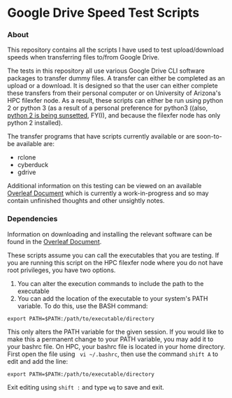 # Google Drive Speed Test Scripts

### About

This repository contains all the scripts I have used to test upload/download speeds when transferring files to/from Google Drive.

The tests in this repository all use various Google Drive CLI software packages to transfer dummy files. A transfer can either be completed as an upload or a download. It is designed so that the user can either complete these transfers from their personal computer or on University of Arizona's HPC filexfer node. As a result, these scripts can either be run using python 2 or python 3 (as a result of a personal preference for python3 ((also, [python 2 is being sunsetted](https://www.python.org/doc/sunset-python-2/), FYI)), and because the filexfer node has only python 2 installed). 

The transfer programs that have scripts currently available or are soon-to-be available are:
* rclone
* cyberduck
* gdrive

Additional information on this testing can be viewed on an available [Overleaf Document](https://www.overleaf.com/read/cnbzpsmbdbqp) which is currently a work-in-progress and so may contain unfinished thoughts and other unsightly notes.

### Dependencies

Information on downloading and installing the relevant software can be found in the [Overleaf Document](https://www.overleaf.com/read/cnbzpsmbdbqp).

These scripts assume you can call the executables that you are testing. If you are running this script on the HPC filexfer node where you do not have root privileges, you have two options. 
  1) You can alter the execution commands to include the path to the executable
  2) You can add the location of the executable to your system's PATH variable. To do this, use the BASH command:
  ```
  export PATH=$PATH:/path/to/executable/directory
  ```
  This only alters the PATH variable for the given session. If you would like to make this a permanent change to your PATH variable, you may add it to your bashrc file. On HPC, your bashrc file is located in your home directory. First open the file using ``` vi ~/.bashrc```, then use the command ```shift A``` to edit and add the line:
  ```
  export PATH=$PATH:/path/to/executable/directory
  ```
  Exit editing using ```shift :``` and type ```wq``` to save and exit.

